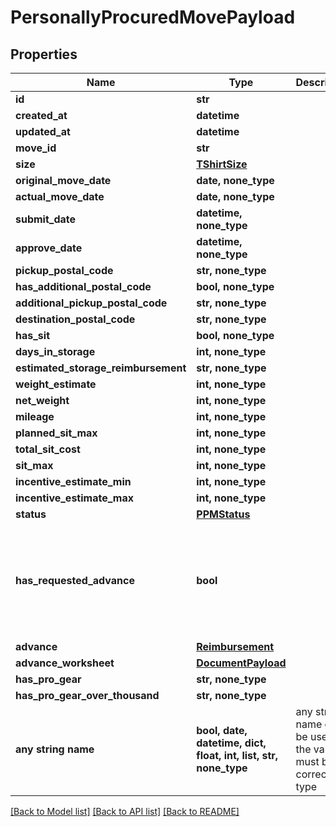 # PersonallyProcuredMovePayload


## Properties
Name | Type | Description | Notes
------------ | ------------- | ------------- | -------------
**id** | **str** |  | 
**created_at** | **datetime** |  | 
**updated_at** | **datetime** |  | 
**move_id** | **str** |  | [optional] 
**size** | [**TShirtSize**](TShirtSize.md) |  | [optional] 
**original_move_date** | **date, none_type** |  | [optional] 
**actual_move_date** | **date, none_type** |  | [optional] 
**submit_date** | **datetime, none_type** |  | [optional] 
**approve_date** | **datetime, none_type** |  | [optional] 
**pickup_postal_code** | **str, none_type** |  | [optional] 
**has_additional_postal_code** | **bool, none_type** |  | [optional] 
**additional_pickup_postal_code** | **str, none_type** |  | [optional] 
**destination_postal_code** | **str, none_type** |  | [optional] 
**has_sit** | **bool, none_type** |  | [optional] 
**days_in_storage** | **int, none_type** |  | [optional] 
**estimated_storage_reimbursement** | **str, none_type** |  | [optional] 
**weight_estimate** | **int, none_type** |  | [optional] 
**net_weight** | **int, none_type** |  | [optional] 
**mileage** | **int, none_type** |  | [optional] 
**planned_sit_max** | **int, none_type** |  | [optional] 
**total_sit_cost** | **int, none_type** |  | [optional] 
**sit_max** | **int, none_type** |  | [optional] 
**incentive_estimate_min** | **int, none_type** |  | [optional] 
**incentive_estimate_max** | **int, none_type** |  | [optional] 
**status** | [**PPMStatus**](PPMStatus.md) |  | [optional] 
**has_requested_advance** | **bool** |  | [optional]  if omitted the server will use the default value of False
**advance** | [**Reimbursement**](Reimbursement.md) |  | [optional] 
**advance_worksheet** | [**DocumentPayload**](DocumentPayload.md) |  | [optional] 
**has_pro_gear** | **str, none_type** |  | [optional] 
**has_pro_gear_over_thousand** | **str, none_type** |  | [optional] 
**any string name** | **bool, date, datetime, dict, float, int, list, str, none_type** | any string name can be used but the value must be the correct type | [optional]

[[Back to Model list]](../README.md#documentation-for-models) [[Back to API list]](../README.md#documentation-for-api-endpoints) [[Back to README]](../README.md)


